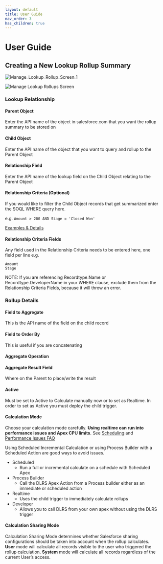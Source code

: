 ```yaml
---
layout: default
title: User Guide
nav_order: 3
has_children: true
---
```


# User Guide
## Creating a New Lookup Rollup Summary

![Manage_Lookup_Rollup_Screen_1](/DLRS-Documentation/assets/images/Addnew1.png)

![Manage Lookup Rollups Screen](https://raw.githubusercontent.com/wiki/afawcett/declarative-lookup-rollup-summaries/images/Manage-Lookups.PNG)

### Lookup Relationship

#### Parent Object

Enter the API name of the object in salesforce.com that you want the rollup summary to be stored on

#### Child Object

Enter the API name of the object that you want to query and rollup to the Parent Object

#### Relationship Field

Enter the API name of the lookup field on the Child Object relating to the Parent Object

#### Relationship Criteria (Optional)

If you would like to filter the Child Object records that get summarized enter the SOQL WHERE query here.

e.g. `Amount > 200 AND Stage = 'Closed Won'`

[Examples & Details](https://sfdo-community-sprints.github.io/DLRS-Documentation/Architecture/relationship-critera.html)

#### Relationship Criteria Fields

Any field used in the Relationship Criteria needs to be entered here, one field per line
e.g.

```
Amount
Stage
```

NOTE: If you are referencing Recordtype.Name or Recordtype.DeveloperName in your WHERE clause, exclude them from the Relationship Criteria Fields, because it will throw an error.

### Rollup Details

#### Field to Aggregate

This is the API name of the field on the child record

#### Field to Order By

This is useful if you are concatenating

#### Aggregate Operation

#### Aggregate Result Field

Where on the Parent to place/write the result

#### Active

Must be set to Active to Calculate manually now or to set as Realtime. In order to set as Active you must deploy the child trigger.

#### Calculation Mode

Choose your calculation mode carefully. **Using realtime can run into performance issues and Apex CPU limits.** See [Scheduling](https://sfdo-community-sprints.github.io/DLRS-Documentation/Installation/scheduling_rollups.html) and [Performance Issues FAQ](https://sfdo-community-sprints.github.io/DLRS-Documentation/Issues/#how-do-i-optimize-dlrs-i-am-running-into-apex-cpu-limits-or-other-performance-issues)

Using Scheduled Incremental Calculation or using Process Builder with a Scheduled Action are good ways to avoid issues.

- Scheduled
  - Run a full or incremental calculate on a schedule with Scheduled Apex
- Process Builder
  - Call the DLRS Apex Action from a Process builder either as an immediate or scheduled action
- Realtime
  - Uses the child trigger to immediately calculate rollups
- Developer
  - Allows you to call DLRS from your own apex without using the DLRS trigger

#### Calculation Sharing Mode

Calculation Sharing Mode determines whether Salesforce sharing configurations should be taken into account when the rollup calculates. **User** mode will calculate all records visible to the user who triggered the rollup calculation. **System** mode will calculate all records regardless of the current User’s access.
